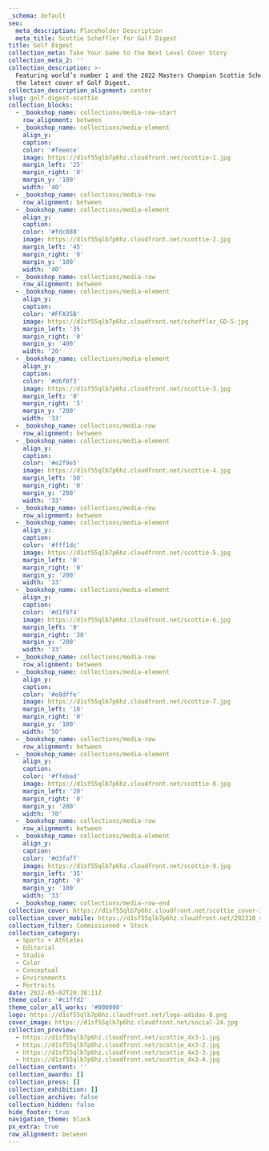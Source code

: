 ```yaml
---
_schema: default
seo:
  meta_description: Placeholder Description
  meta_title: Scottie Scheffler for Golf Digest
title: Golf Digest
collection_meta: Take Your Game to the Next Level Cover Story
collection_meta_2: ''
collection_description: >-
  Featuring world’s number 1 and the 2022 Masters Champion Scottie Scheffler for
  the latest cover of Golf Digest.
collection_description_alignment: center
slug: golf-digest-scottie
collection_blocks:
  - _bookshop_name: collections/media-row-start
    row_alignment: between
  - _bookshop_name: collections/media-element
    align_y:
    caption:
    color: '#feeece'
    image: https://d1sf55qlb7p6hz.cloudfront.net/scottie-1.jpg
    margin_left: '25'
    margin_right: '0'
    margin_y: '100'
    width: '40'
  - _bookshop_name: collections/media-row
    row_alignment: between
  - _bookshop_name: collections/media-element
    align_y:
    caption:
    color: '#fdc888'
    image: https://d1sf55qlb7p6hz.cloudfront.net/scottie-2.jpg
    margin_left: '45'
    margin_right: '0'
    margin_y: '100'
    width: '40'
  - _bookshop_name: collections/media-row
    row_alignment: between
  - _bookshop_name: collections/media-element
    align_y:
    caption:
    color: '#FFA35B'
    image: https://d1sf55qlb7p6hz.cloudfront.net/scheffler_GD-5.jpg
    margin_left: '35'
    margin_right: '0'
    margin_y: '400'
    width: '20'
  - _bookshop_name: collections/media-element
    align_y:
    caption:
    color: '#d6f0f3'
    image: https://d1sf55qlb7p6hz.cloudfront.net/scottie-3.jpg
    margin_left: '0'
    margin_right: '5'
    margin_y: '200'
    width: '33'
  - _bookshop_name: collections/media-row
    row_alignment: between
  - _bookshop_name: collections/media-element
    align_y:
    caption:
    color: '#e2f9e5'
    image: https://d1sf55qlb7p6hz.cloudfront.net/scottie-4.jpg
    margin_left: '50'
    margin_right: '0'
    margin_y: '200'
    width: '33'
  - _bookshop_name: collections/media-row
    row_alignment: between
  - _bookshop_name: collections/media-element
    align_y:
    caption:
    color: '#fff1dc'
    image: https://d1sf55qlb7p6hz.cloudfront.net/scottie-5.jpg
    margin_left: '0'
    margin_right: '0'
    margin_y: '200'
    width: '33'
  - _bookshop_name: collections/media-element
    align_y:
    caption:
    color: '#d1f8f4'
    image: https://d1sf55qlb7p6hz.cloudfront.net/scottie-6.jpg
    margin_left: '0'
    margin_right: '30'
    margin_y: '200'
    width: '33'
  - _bookshop_name: collections/media-row
    row_alignment: between
  - _bookshop_name: collections/media-element
    align_y:
    caption:
    color: '#e8dffe'
    image: https://d1sf55qlb7p6hz.cloudfront.net/scottie-7.jpg
    margin_left: '10'
    margin_right: '0'
    margin_y: '100'
    width: '50'
  - _bookshop_name: collections/media-row
    row_alignment: between
  - _bookshop_name: collections/media-element
    align_y:
    caption:
    color: '#ffebad'
    image: https://d1sf55qlb7p6hz.cloudfront.net/scottie-8.jpg
    margin_left: '20'
    margin_right: '0'
    margin_y: '200'
    width: '70'
  - _bookshop_name: collections/media-row
    row_alignment: between
  - _bookshop_name: collections/media-element
    align_y:
    caption:
    color: '#d3faff'
    image: https://d1sf55qlb7p6hz.cloudfront.net/scottie-9.jpg
    margin_left: '35'
    margin_right: '0'
    margin_y: '100'
    width: '33'
  - _bookshop_name: collections/media-row-end
collection_cover: https://d1sf55qlb7p6hz.cloudfront.net/scottie_cover-10.jpg
collection_cover_mobile: https://d1sf55qlb7p6hz.cloudfront.net/202310_vert-covers-9.jpg
collection_filter: Commissioned + Stock
collection_category:
  - Sports + Athletes
  - Editorial
  - Studio
  - Color
  - Conceptual
  - Environments
  - Portraits
date: 2022-05-02T20:38:11Z
theme_color: '#c1ffd2'
theme_color_all_works: '#000000'
logo: https://d1sf55qlb7p6hz.cloudfront.net/logo-adidas-8.png
cover_image: https://d1sf55qlb7p6hz.cloudfront.net/social-24.jpg
collection_preview:
  - https://d1sf55qlb7p6hz.cloudfront.net/scottie_4x3-1.jpg
  - https://d1sf55qlb7p6hz.cloudfront.net/scottie_4x3-2.jpg
  - https://d1sf55qlb7p6hz.cloudfront.net/scottie_4x3-3.jpg
  - https://d1sf55qlb7p6hz.cloudfront.net/scottie_4x3-4.jpg
collection_content: ''
collection_awards: []
collection_press: []
collection_exhibition: []
collection_archive: false
collection_hidden: false
hide_footer: true
navigation_theme: black
px_extra: true
row_alignment: between
---
```

